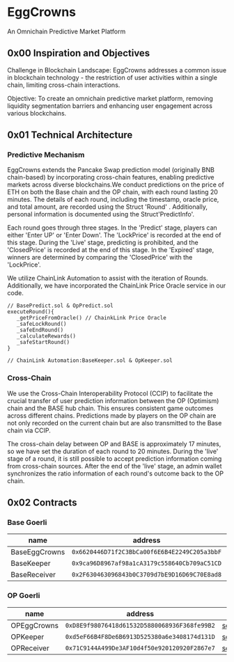 # EggCrowns

An Omnichain Predictive Market Platform

## 0x00 Inspiration and Objectives

Challenge in Blockchain Landscape: EggCrowns addresses a common issue in blockchain technology - the restriction of user activities within a single chain, limiting cross-chain interactions.

Objective: To create an omnichain predictive market platform, removing liquidity segmentation barriers and enhancing user engagement across various blockchains.

## 0x01 Technical Architecture

### Predictive Mechanism

EggCrowns extends the Pancake Swap prediction model (originally BNB chain-based) by incorporating cross-chain features, enabling predictive markets across diverse blockchains.We conduct predictions on the price of ETH on both the Base chain and the OP chain, with each round lasting 20 minutes. The details of each round, including the timestamp, oracle price, and total amount, are recorded using the Struct 'Round' . Additionally, personal information is documented using the Struct'PredictInfo'.

Each round goes through three stages. In the 'Predict' stage, players can either 'Enter UP' or 'Enter Down'. The 'LockPrice' is recorded at the end of this stage. During the 'Live' stage, predicting is prohibited, and the 'ClosedPrice' is recorded at the end of this stage. In the 'Expired' stage, winners are determined by comparing the 'ClosedPrice' with the 'LockPrice'.

We utilize ChainLink Automation to assist with the iteration of Rounds. Additionally, we have incorporated the ChainLink Price Oracle service in our code.

```
// BasePredict.sol & OpPredict.sol
executeRound(){
   _getPriceFromOracle() // ChainkLink Price Oracle
   _safeLockRound()
   _safeEndRound()
   _calculateRewards()
   _safeStartRound()
}

// ChainLink Automation:BaseKeeper.sol & OpKeeper.sol
```

### Cross-Chain

We use the Cross-Chain Interoperability Protocol (CCIP) to facilitate the crucial transfer of user prediction information between the OP (Optimism) chain and the BASE hub chain. This ensures consistent game outcomes across different chains. Predictions made by players on the OP chain are not only recorded on the current chain but are also transmitted to the Base chain via CCIP.

The cross-chain delay between OP and BASE is approximately 17 minutes, so we have set the duration of each round to 20 minutes. During the 'live' stage of a round, it is still possible to accept prediction information coming from cross-chain sources. After the end of the 'live' stage, an admin wallet synchronizes the ratio information of each round's outcome back to the OP chain.

## 0x02 Contracts

### Base Goerli

| name          | address                                      | info                                                                                       |
| ------------- | -------------------------------------------- | ------------------------------------------------------------------------------------------ |
| BaseEggCrowns | `0x6620446D71f2C3BbCa00f6E6B4E2249C205a3bbF` | [scanlink](https://goerli.basescan.org/address/0x6620446D71f2C3BbCa00f6E6B4E2249C205a3bbF) |
| BaseKeeper    | `0x9ca96D8967af98a1cA3179c558640Cb709aC51CD` | [scanlink](https://goerli.basescan.org/address/0x9ca96D8967af98a1cA3179c558640Cb709aC51CD) |
| BaseReceiver  | `0x2F630463096843b0C3709d7bE9D16D69C70E8ad8` | [scanlink](https://goerli.basescan.org/address/0x2F630463096843b0C3709d7bE9D16D69C70E8ad8) |

### OP Goerli

| name        | address                                      | info                                                                                                |
| ----------- | -------------------------------------------- | --------------------------------------------------------------------------------------------------- |
| OPEggCrowns | `0xD8E9f98076418d61532D5880068936F368fe99B2` | [scanlink](https://goerli-optimism.etherscan.io/address/0xD8E9f98076418d61532D5880068936F368fe99B2) |
| OPKeeper    | `0xd5eF66B4F8De6B6913D525380a6e3408174d131D` | [scanlink](https://goerli-optimism.etherscan.io/address/0xd5eF66B4F8De6B6913D525380a6e3408174d131D) |
| OPReceiver  | `0x71C9144A499De3AF10d4f50e920120920F2867e7` | [scanlink](https://goerli-optimism.etherscan.io/address/0x71C9144A499De3AF10d4f50e920120920F2867e7) |
